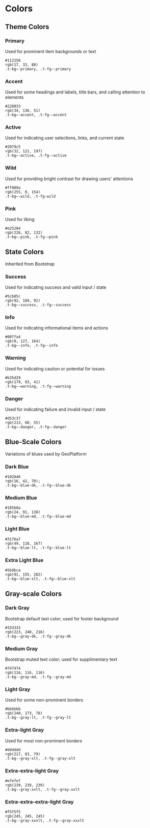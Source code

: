 
# Colors

## Theme Colors

### Primary
Used for prominent item backgrounds or text
```
#112158
rgb(17, 33, 88)
.t-bg–-primary, .t-fg–-primary
```

### Accent
Used for some headings and labels, title bars, and calling attention to elements
```
#228833
rgb(34, 136, 51)
.t-bg–-accent, .t-fg-–accent
```

### Active
Used for indicating user selections, links, and current state
```
#2079c5
rgb(32, 121, 197)
.t-bg–-active, .t-fg-–active
```

### Wild
Used for providing bright contrast for drawing users' attentions
```
#ff009a
rgb(255, 0, 154)
.t-bg–-wild, .t-fg-wild
```

### Pink
Used for liking
```
#e25284
rgb(226, 82, 132)
.t-bg–-pink, .t-fg-–pink
```


## State Colors
Inherited from Bootstrap

### Success
Used for indicating success and valid input / state
```
#5cb85c
rgb(92, 184, 92)
.t-bg–-success, .t-fg–-success
```

### Info
Used for indicating informational items and actions
```
#007fa4
rgb(0, 127, 164)
.t-bg–-info, .t-fg–-info
```

### Warning
Used for indicating caution or potential for issues
```
#b35d29
rgb(179, 93, 41)
.t-bg–-warning, .t-fg-–warning
```

### Danger
Used for indicating failure and invalid input / state
```
#d53c37
rgb(213, 60, 55)
.t-bg–-danger, .t-fg–-danger
```

## Blue-Scale Colors
Variations of blues used by GeoPlatform

### Dark Blue
```
#102A46
rgb(16, 42, 70);
.t-bg–-blue-dk, .t-fg–-blue-dk
```
### Medium Blue
```
#185b8a
rgb(24, 91, 138)
.t-bg–-blue-md, .t-fg–-blue-md
```

### Light Blue
```
#3176a7
rgb(49, 118, 167)
.t-bg–-blue-lt, .t-fg–-blue-lt
```

### Extra Light Blue
```
#5b9bca
rgb(91, 155, 202)
.t-bg–-blue-xlt, .t-fg–-blue-xlt
```

## Gray-scale Colors

### Dark Gray
Bootstrap default text color; used for footer background
```
#333333
rgb(223, 240, 216)
.t-bg--gray-dk, .t-fg--gray-dk
```

### Medium Gray
Bootstrap muted text color; used for supplimentary text
```
#747474
rgb(116, 116, 116)
.t-bg--gray-md, .t-fg--gray-md
```

### Light Gray
Used for some non-prominent borders
```
#bbbbbb
rgb(240, 173, 78)
.t-bg--gray-lt, .t-fg--gray-lt
```

### Extra-light Gray
Used for most non-prominent borders
```
#dddddd
rgb(217, 83, 79)
.t-bg--gray-xlt, .t-fg--gray-xlt
```

### Extra-extra-light Gray
```
#efefef
rgb(239, 239, 239)
.t-bg--gray-xxlt, .t-fg--gray-xxlt
```

### Extra-extra-extra-light Gray
```
#f5f5f5
rgb(245, 245, 245)
.t-bg--gray-xxxlt, .t-fg--gray-xxxlt
```
